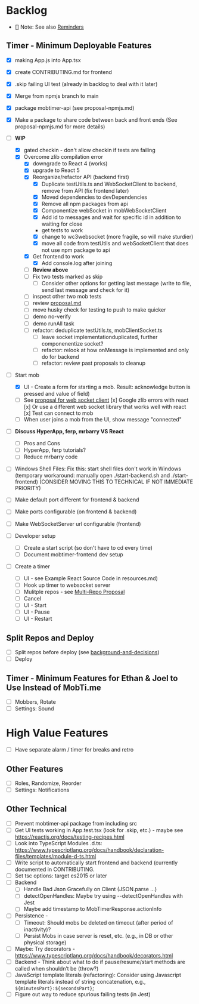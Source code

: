 # Backlog

- [] Note: See also [Reminders](./reminders.md)

## Timer - Minimum Deployable Features

- [x] making App.js into App.tsx
- [x] create CONTRIBUTING.md for frontend
- [x] .skip failing UI test (already in backlog to deal with it later)
- [x] Merge from npmjs branch to main
- [x] package mobtimer-api (see proposal-npmjs.md)
- [x] Make a package to share code between back and front ends (See proposal-npmjs.md for more details)

- [ ] **WIP**

  - [x] gated checkin - don't allow checkin if tests are failing
  - [x] Overcome zlib compilation error
    - [x] downgrade to React 4 (works)
    - [x] upgrade to React 5
    - [x] Reorganize/refactor API (backend first)
      - [x] Duplicate testUtils.ts and WebSocketClient to backend, remove from API (fix frontend later)
      - [x] Moved dependencies to devDependencies
      - [x] Remove all npm packages from api
      - [x] Componentize webSocket in mobWebSocketClient
      - [x] Add id to messages and wait for specific id in addition to waiting for close
      - get tests to work
      - [x] change to wc3websocket (more fragile, so will make sturdier)
      - [x] move all code from testUtils and webSocketClient that does not use npm package to api
    - [x] Get frontend to work
      - [x] Add console.log after joining
    - [ ] **Review above**
    - [ ] Fix two tests marked as skip
      - [ ] Consider other options for getting last message (write to file, send last message and check for it)
    - [ ] inspect other two mob tests
    - [ ] review [proposal.md](./proposal-message-structure.md)
    - [ ] move husky check for testing to push to make quicker
    - [ ] demo no-verify
    - [ ] demo runAll task
    - [ ] refactor: deduplicate testUtils.ts, mobClientSocket.ts
      - [ ] leave socket implementationduplicated, further componenentize socket?
      - [ ] refactor: relook at how onMessage is implemented and only do for backend
      - [ ] refactor: review past proposals to cleanup

- [ ] Start mob

  - [x] UI - Create a form for starting a mob. Result: acknowledge button is pressed and value of field)
  - [ ] See [proposal for web socket client](./proposal-websocketclient.md)
        [x] Google zlib errors with react
        [x] Or use a different web socket library that works well with react
        [x] Test can connect to mob
  - [ ] When user joins a mob from the UI, show message "connected"

- [ ] **Discuss HyperApp, ferp, mrbarry VS React**

  - [ ] Pros and Cons
  - [ ] HyperApp, ferp tutorials?
  - [ ] Reduce mrbarry code

- [ ] Windows Shell Files: Fix this: start shell files don't work in Windows (temporary workaround: manually open ./start-backend.sh and ./start-frontend)
      (CONSIDER MOVING THIS TO TECHNICAL IF NOT IMMEDIATE PRIORITY)
- [ ] Make default port different for frontend & backend
- [ ] Make ports configurable (on frontend & backend)
- [ ] Make WebSocketServer url configurable (frontend)
- [ ] Developer setup
  - [ ] Create a start script (so don't have to cd every time)
  - [ ] Document mobtimer-frontend dev setup
- [ ] Create a timer
  - [ ] UI - see Example React Source Code in resources.md)
  - [ ] Hook up timer to websocket server
  - [ ] Mulitple repos - see [Multi-Repo Proposal](./proposal-multiple-repos.md)
  - [ ] Cancel
  - [ ] UI - Start
  - [ ] UI - Pause
  - [ ] UI - Restart

## Split Repos and Deploy

- [ ] Split repos before deploy (see [background-and-decisions](./background-and-decisions.md))
- [ ] Deploy

## Timer - Minimum Features for Ethan & Joel to Use Instead of MobTi.me

- [ ] Mobbers, Rotate
- [ ] Settings: Sound

# High Value Features

- [ ] Have separate alarm / timer for breaks and retro

## Other Features

- [ ] Roles, Randomize, Reorder
- [ ] Settings: Notifications

## Other Technical

- [ ] Prevent mobtimer-api package from including src
- [ ] Get UI tests working in App.test.tsx (look for .skip, etc.) - maybe see https://reactjs.org/docs/testing-recipes.html
- [ ] Look into TypeScript Modules .d.ts: https://www.typescriptlang.org/docs/handbook/declaration-files/templates/module-d-ts.html
- [ ] Write script to automatically start frontend and backend (currently documented in CONTRIBUTING.
- [ ] Set tsc options: target es2015 or later
- [ ] Backend
  - [ ] Handle Bad Json Gracefully on Client (JSON.parse …)
  - [ ] detectOpenHandles: Maybe try using --detectOpenHandles with Jest
  - [ ] Maybe add timestamp to MobTimerResponse.actionInfo
- [ ] Persistence -
  - [ ] Timeout: Should mobs be deleted on timeout (after period of inactivity)?
  - [ ] Persist Mobs in case server is reset, etc. (e.g., in DB or other physical storage)
- [ ] Maybe: Try decorators - https://www.typescriptlang.org/docs/handbook/decorators.html
- [ ] Backend - Think about what to do if pause/resume/start methods are called when shouldn’t be (throw?)
- [ ] JavaScript template literals (refactoring): Consider using Javascript template literals instead of string concatenation, e.g., `${minutesPart}:${secondsPart}`;
- [ ] Figure out way to reduce spurious failing tests (in Jest)
